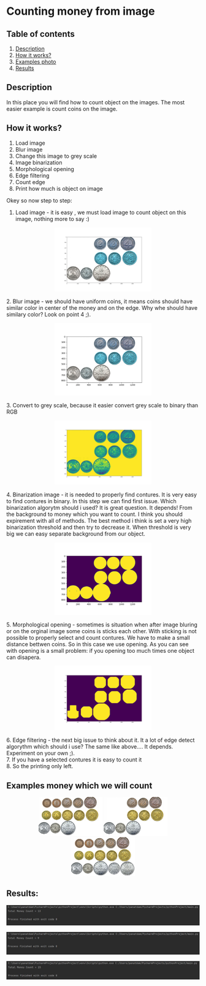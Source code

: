 # Counting money from image

## Table of contents
1. [ Description ](#repo)
2. [ How it works? ](#how)
3. [ Examples photo ](#img)
4. [ Results ](#res)

<a name="repo"></a>
## Description
In this place you will find how to count object on the images. The most easier example is count coins on the image.

<a name="how"></a>
## How it works?
1. Load image
2. Blur image
3. Change this image to grey scale
4. Image binarization
5. Morphological opening
6. Edge filtering
7. Count edge
8. Print how much is object on image

Okey so now step to step:
1. Load image - it is easy , we must load image to count object on this image, nothing more to say :)
<p align="center">
   <img src="https://github.com/GHRik/openCV-exercises/blob/money-counting/money-counting/images/examples/image_example.png" width="50%" height="50%" alt="money2.jpg" />
</p>
2. Blur image - we should have uniform coins, it means coins should have similar color in center of the money and on the edge.
Why whe should have similary color? Look on point 4 ;).
<p align="center">
   <img src="https://github.com/GHRik/openCV-exercises/blob/money-counting/money-counting/images/examples/blured.png" width="50%" height="50%" alt="blured.jpg" />
</p>
3. Convert to grey scale, because it easier convert grey scale to binary than RGB 
<p align="center">
   <img src="https://github.com/GHRik/openCV-exercises/blob/money-counting/money-counting/images/examples/toGrey.png" width="50%" height="50%" alt="grey.jpg" />
</p>
4. Binarization image - it is needed to properly find contures. It is very easy to find contures in binary. In this step we can find first issue. Which binarization algorytm should i used? It is great question. It depends! From the background to money which you want to count. I think you should expirement with all of methods. The best method i think is set a very high binarization threshold and then try to decrease it. When threshold is very big we can easy separate background from our object.
<p align="center">
   <img src="https://github.com/GHRik/openCV-exercises/blob/money-counting/money-counting/images/examples/binary.png" width="50%" height="50%" alt="binarization.jpg" />
</p>
5. Morphological opening - sometimes is situation when after image bluring or on the orginal image some coins is sticks each other. With sticking is not possible to properly select and count contures. We have to make a small distance bettwen coins. So in this case we use opening. As you can see with opening is a small problem: if you opening too much times one object can disapera. 
<p align="center">
   <img src="https://github.com/GHRik/openCV-exercises/blob/money-counting/money-counting/images/examples/opening.png" width="50%" height="50%" alt="opening.jpg" />
</p>
6. Edge filtering - the next big issue to think about it. It a lot of edge detect algorythm which should i use? The same like above.... It depends. Experiment on your own ;).</br>
7. If you have a selected contures it is easy to count it</br>
8. So the printing only left.

<a name="img"></a>
## Examples money which we will count
<p align="center">
   <img src="https://github.com/GHRik/openCV-exercises/blob/money-counting/money-counting/images/money1.jpg" width="33%" height="33%" alt="money1.jpg" />
   <img src="https://github.com/GHRik/openCV-exercises/blob/money-counting/money-counting/images/money2.jpg" width="33%" height="33%" alt="money2.jpg" />
   <img src="https://github.com/GHRik/openCV-exercises/blob/money-counting/money-counting/images/money3.jpg" width="33%" height="33%" alt="money3.jpg" />
</p>

<a name="res"></a>
## Results:
<p align="center">
   <img src="https://github.com/GHRik/openCV-exercises/blob/money-counting/money-counting/images/examples/result1.jpg" alt="result1.jpg" />
</p>
<p align="center">
   <img src="https://github.com/GHRik/openCV-exercises/blob/money-counting/money-counting/images/examples/result2.jpg" alt="result2.jpg" />
</p>
<p align="center"> 
  <img src="https://github.com/GHRik/openCV-exercises/blob/money-counting/money-counting/images/examples/result3.jpg" alt="result3.jpg" />
</p>
